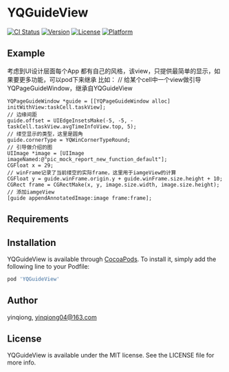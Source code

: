 # YQGuideView

[![CI Status](https://img.shields.io/travis/yinqiong/YQGuideView.svg?style=flat)](https://travis-ci.org/yinqiong/YQGuideView)
[![Version](https://img.shields.io/cocoapods/v/YQGuideView.svg?style=flat)](https://cocoapods.org/pods/YQGuideView)
[![License](https://img.shields.io/cocoapods/l/YQGuideView.svg?style=flat)](https://cocoapods.org/pods/YQGuideView)
[![Platform](https://img.shields.io/cocoapods/p/YQGuideView.svg?style=flat)](https://cocoapods.org/pods/YQGuideView)

## Example
考虑到UI设计层面每个App 都有自己的风格，该view，只提供最简单的显示，如果要更多功能，可以pod下来继承
比如：
    // 给某个cell中一个view做引导 YQPageGuideWindow，继承自YQGuideView
    
    YQPageGuideWindow *guide = [[YQPageGuideWindow alloc] initWithView:taskCell.taskView];
    // 边缘间距
    guide.offset = UIEdgeInsetsMake(-5, -5, -taskCell.taskView.avgTimeInfoView.top, 5);
    // 缕空显示的类型，这里是圆角
    guide.cornerType = YQWinCornerTypeRound;
    // 引导做介绍的图
    UIImage *image = [UIImage imageNamed:@"pic_mock_report_new_function_default"];
    CGFloat x = 29;
    // winFrame记录了当前缕空的实际frame，这里用于iamgeView的计算
    CGFloat y = guide.winFrame.origin.y + guide.winFrame.size.height + 10;
    CGRect frame = CGRectMake(x, y, image.size.width, image.size.height);
    // 添加iamgeView
    [guide appendAnnotatedImage:image frame:frame];



## Requirements

## Installation

YQGuideView is available through [CocoaPods](https://cocoapods.org). To install
it, simply add the following line to your Podfile:

```ruby
pod 'YQGuideView'
```

## Author

yinqiong, yinqiong04@163.com

## License

YQGuideView is available under the MIT license. See the LICENSE file for more info.
